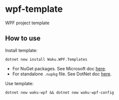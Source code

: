 # wpf-template
WPF project template

## How to use
Install template:

```
dotnet new install Waku.WPF.Templates
```

- For NuGet packages. See Microsoft doc [here][NuGetDoc].
- For standalone `.nupkg` file. See DotNet doc [here][DotNetDoc].

Use template:

```
dotnet new waku-wpf && dotnet new waku-wpf-config
```

[DotNetDoc]:https://learn.microsoft.com/en-us/dotnet/core/tutorials/cli-templates-create-template-package
[NuGetDoc]:https://learn.microsoft.com/en-us/nuget/consume-packages/install-use-packages-dotnet-cli
